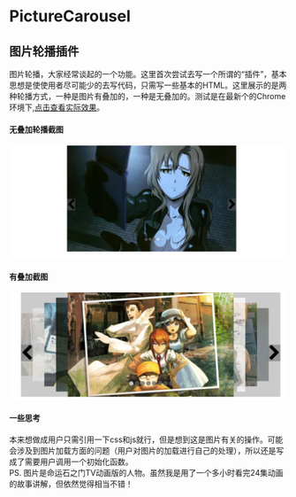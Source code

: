 # PictureCarousel
## 图片轮播插件
图片轮播，大家经常谈起的一个功能。这里首次尝试去写一个所谓的“插件”，基本思想是使使用者尽可能少的去写代码，只需写一些基本的HTML。这里展示的是两种轮播方式，一种是图片有叠加的，一种是无叠加的。测试是在最新个的Chrome环境下,[点击查看实际效果](https://anxiaoxin.github.io/project/picCarousel/)。

#### 无叠加轮播截图
![无叠加轮播截图](https://github.com/anxiaoxin/PictureCarousel/blob/master/src/img/%E6%97%A0%E5%8F%A0%E5%8A%A0%E6%88%AA%E5%9B%BE.jpg)


#### 有叠加截图
![无叠加轮播截图](https://github.com/anxiaoxin/PictureCarousel/blob/master/src/img/%E6%9C%89%E5%8F%A0%E5%8A%A0%E6%88%AA%E5%9B%BE.jpg)

#### 一些思考
本来想做成用户只需引用一下css和js就行，但是想到这是图片有关的操作。可能会涉及到图片加载方面的问题（用户对图片的加载进行自己的处理），所以还是写成了需要用户调用一个初始化函数。  
PS. 图片是命运石之门TV动画版的人物。虽然我是用了一个多小时看完24集动画的故事讲解，但依然觉得相当不错！
